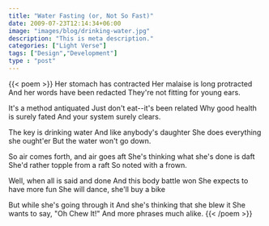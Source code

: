 ```yaml
---
title: "Water Fasting (or, Not So Fast)"
date: 2009-07-23T12:14:34+06:00
image: "images/blog/drinking-water.jpg"
description: "This is meta description."
categories: ["Light Verse"]
tags: ["Design","Development"]
type : "post"
---
```

{{< poem >}}
Her stomach has contracted
Her malaise is long protracted
And her words have been redacted
They're not fitting for young ears.

It's a method antiquated
Just don't eat--it's been related
Why good health is surely fated
And your system surely clears.

The key is drinking water
And like anybody's daughter
She does everything she ought'er
But the water won't go down.

So air comes forth, and air goes aft
She's thinking what she's done is daft
She'd rather topple from a raft
So noted with a frown.

Well, when all is said and done
And this body battle won
She expects to have more fun
She will dance, she'll buy a bike

But while she's going through it
And she's thinking that she blew it
She wants to say, "Oh Chew It!"
And more phrases much alike.
{{< /poem >}}
